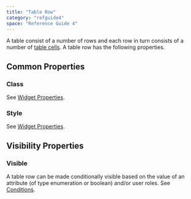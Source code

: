 ```yaml
---
title: "Table Row"
category: "refguide4"
space: "Reference Guide 4"
---
```

A table consist of a number of rows and each row in turn consists of a number of [table cells](Table+Cell). A table row has the following properties.

## Common Properties

### Class

See [Widget Properties](Widget+Properties).

### Style

See [Widget Properties](Widget+Properties).

## Visibility Properties

### Visible

A table row can be made conditionally visible based on the value of an attribute (of type enumeration or boolean) and/or user roles. See [Conditions](Conditions).